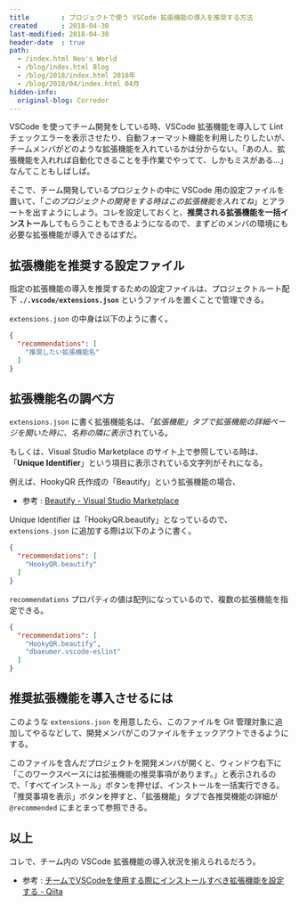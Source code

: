 ```yaml
---
title        : プロジェクトで使う VSCode 拡張機能の導入を推奨する方法
created      : 2018-04-30
last-modified: 2018-04-30
header-date  : true
path:
  - /index.html Neo's World
  - /blog/index.html Blog
  - /blog/2018/index.html 2018年
  - /blog/2018/04/index.html 04月
hidden-info:
  original-blog: Corredor
---
```


VSCode を使ってチーム開発をしている時、VSCode 拡張機能を導入して Lint チェックエラーを表示させたり、自動フォーマット機能を利用したりしたいが、チームメンバがどのような拡張機能を入れているかは分からない。「あの人、拡張機能を入れれば自動化できることを手作業でやってて、しかもミスがある…」なんてこともしばしば。

そこで、チーム開発しているプロジェクトの中に VSCode 用の設定ファイルを置いて、「*このプロジェクトの開発をする時はこの拡張機能を入れてね*」とアラートを出すようにしよう。コレを設定しておくと、**推奨される拡張機能を一括インストール**してもらうこともできるようになるので、まずどのメンバの環境にも必要な拡張機能が導入できるはずだ。

## 拡張機能を推奨する設定ファイル

指定の拡張機能の導入を推奨するための設定ファイルは、プロジェクトルート配下 **`./.vscode/extensions.json`** というファイルを置くことで管理できる。

`extensions.json` の中身は以下のように書く。

```json
{
  "recommendations": [
    "推奨したい拡張機能名"
  ]
}
```

## 拡張機能名の調べ方

`extensions.json` に書く拡張機能名は、*「拡張機能」タブで拡張機能の詳細ページを開いた時に、名称の隣に表示*されている。

もしくは、Visual Studio Marketplace のサイト上で参照している時は、「**Unique Identifier**」という項目に表示されている文字列がそれになる。

例えば、HookyQR 氏作成の「Beautify」という拡張機能の場合、

- 参考 : [Beautify - Visual Studio Marketplace](https://marketplace.visualstudio.com/items?itemName=HookyQR.beautify)

Unique Identifier は「HookyQR.beautify」となっているので、`extensions.json` に追加する際は以下のように書く。

```json
{
  "recommendations": [
    "HookyQR.beautify"
  ]
}
```

`recommendations` プロパティの値は配列になっているので、複数の拡張機能を指定できる。

```json
{
  "recommendations": [
    "HookyQR.beautify",
    "dbaeumer.vscode-eslint"
  ]
}
```

## 推奨拡張機能を導入させるには

このような `extensions.json` を用意したら、このファイルを Git 管理対象に追加してやるなどして、開発メンバがこのファイルをチェックアウトできるようにする。

このファイルを含んだプロジェクトを開発メンバが開くと、ウィンドウ右下に「このワークスペースには拡張機能の推奨事項があります。」と表示されるので、「すべてインストール」ボタンを押せば、インストールを一括実行できる。「推奨事項を表示」ボタンを押すと、「拡張機能」タブで各推奨機能の詳細が `@recommended` にまとまって参照できる。

## 以上

コレで、チーム内の VSCode 拡張機能の導入状況を揃えられるだろう。

- 参考 : [チームでVSCodeを使用する際にインストールすべき拡張機能を設定する - Qiita](https://qiita.com/Glavis/items/c3dac07e4bcf5c50db0a)
